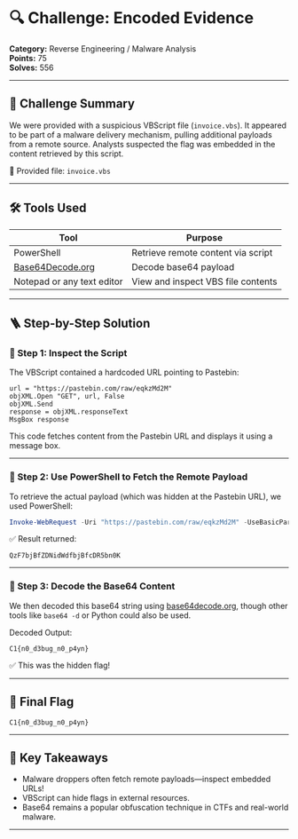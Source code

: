 # 🔍 Challenge: Encoded Evidence

**Category:** Reverse Engineering / Malware Analysis\
**Points:** 75\
**Solves:** 556

---

## 🧠 Challenge Summary

We were provided with a suspicious VBScript file (`invoice.vbs`). It appeared to be part of a malware delivery mechanism, pulling additional payloads from a remote source. Analysts suspected the flag was embedded in the content retrieved by this script.

📎 Provided file: `invoice.vbs`

---

## 🛠 Tools Used

| Tool                                              | Purpose                            |
| ------------------------------------------------- | ---------------------------------- |
| PowerShell                                        | Retrieve remote content via script |
| [Base64Decode.org](https://www.base64decode.org/) | Decode base64 payload              |
| Notepad or any text editor                        | View and inspect VBS file contents |

---

## 🪜 Step-by-Step Solution

### 🔹 Step 1: Inspect the Script

The VBScript contained a hardcoded URL pointing to Pastebin:

```vbscript
url = "https://pastebin.com/raw/eqkzMd2M"
objXML.Open "GET", url, False
objXML.Send
response = objXML.responseText
MsgBox response
```

This code fetches content from the Pastebin URL and displays it using a message box.

---

### 🔹 Step 2: Use PowerShell to Fetch the Remote Payload

To retrieve the actual payload (which was hidden at the Pastebin URL), we used PowerShell:

```powershell
Invoke-WebRequest -Uri "https://pastebin.com/raw/eqkzMd2M" -UseBasicParsing | Select-Object -ExpandProperty Content
```

✅ Result returned:

```
QzF7bjBfZDNidWdfbjBfcDR5bn0K
```

---

### 🔹 Step 3: Decode the Base64 Content

We then decoded this base64 string using [base64decode.org](https://www.base64decode.org/), though other tools like `base64 -d` or Python could also be used.

Decoded Output:

```
C1{n0_d3bug_n0_p4yn}
```

✅ This was the hidden flag!

---

## 🏁 Final Flag

```
C1{n0_d3bug_n0_p4yn}
```

---

## 📌 Key Takeaways

- Malware droppers often fetch remote payloads—inspect embedded URLs!
- VBScript can hide flags in external resources.
- Base64 remains a popular obfuscation technique in CTFs and real-world malware.

---

